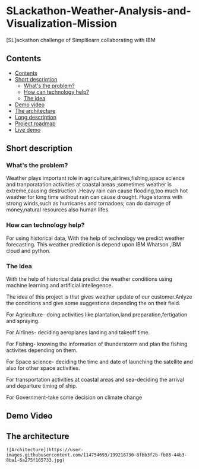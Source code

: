# SLackathon-Weather-Analysis-and-Visualization-Mission
  [SL]ackathon challenge of Simplilearn collaborating with IBM

## Contents
 - [Contents](#contents)
  - [Short description](#short-description)
    - [What's the problem?](#whats-the-problem)
    - [How can technology help?](#how-can-technology-help)
    - [The idea](#the-idea)
  - [Demo video](#demo-video)
  - [The architecture](#the-architecture)
  - [Long description](#long-description)
  - [Project roadmap](#project-roadmap)
  - [Live demo](#live-demo)


   ## Short description
   
   ### What's the problem?
 Weather plays important role in agriculture,airlines,fishing,space science and tranporatation activities at coastal areas ;sometimes weather is extreme,causing 
 destruction .Heavy rain can cause flooding,too much hot weather for long time without rain can cause drought. Huge storms with strong winds,such as hurricanes and 
 tornadoes; can do  damage of money,natural resources also human lifes.
         
 
   ### How can technology help?
   
   For using historical data,  With the  help of technology  we predict weather forecasting.
   This weather prediction is depend upon IBM Whatson ,IBM cloud and python.
  
    
   ### The Idea
   With the help of historical data predict the weather conditions using machine learning and artificial intellegence.
   
   The idea of this project is that gives weather update of our customer.Anlyze the conditions and give some suggestions depending the on their field.
   
   For Agriculture- doing activities like plantation,land preparation,fertigation and spraying.
     
   For Airlines- deciding aeroplanes landing and takeoff time.
    
   For Fishing- knowing the information of thunderstorm and plan the fishing activites depending on them.
    
   For Space science- deciding the time and date of launching the satellite and also for other space activities.
    
   For transportation activities at coastal areas and sea-deciding the arrival and departure timing of ship.
   
   For Government-take some decision on climate change
   
 ## Demo Video
 ## The architecture      
    ![Architecture](https://user-images.githubusercontent.com/114754693/199218730-8fbb3f2b-fb08-44b3-8ba1-6a275f165733.jpg)

